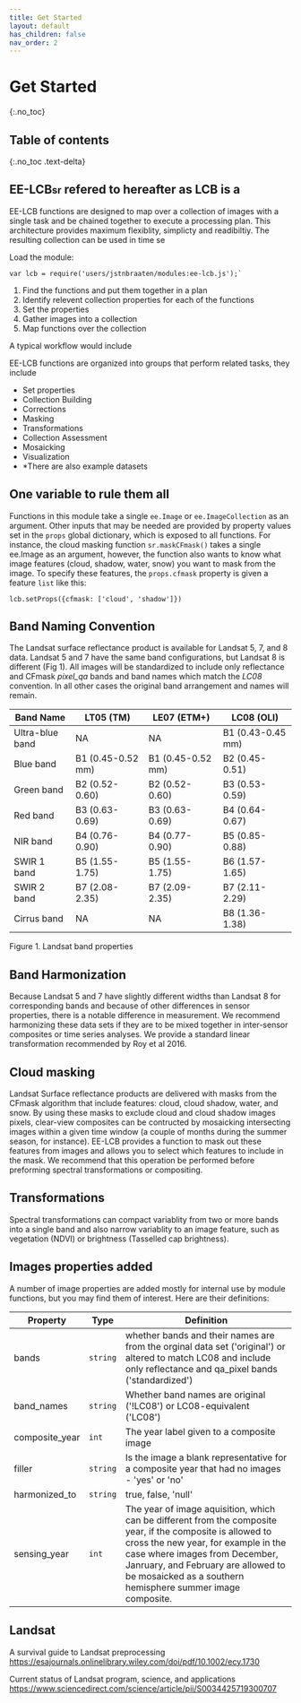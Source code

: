 ```yaml
---
title: Get Started
layout: default
has_children: false
nav_order: 2
---
```


# Get Started
{:.no_toc}

## Table of contents
{:.no_toc .text-delta}

## EE-LCB<small>sr</small> refered to hereafter as LCB is a 


EE-LCB functions are designed to map over a collection of images with a single task and be
chained together to execute a processing plan. This architecture provides maximum flexiblity, simplicty and readibiltiy. The resulting collection can be used in time se

Load the module:

```
var lcb = require('users/jstnbraaten/modules:ee-lcb.js');` 
```

1. Find the functions and put them together in a plan
2. Identify relevent collection properties for each of the functions
3. Set the properties
4. Gather images into a collection
5. Map functions over the collection

A typical workflow would include




EE-LCB functions are organized into groups that perform related tasks, they include

- Set properties
- Collection Building
- Corrections
- Masking
- Transformations
- Collection Assessment
- Mosaicking
- Visualization
- *There are also example datasets







## One variable to rule them all

Functions in this module take a single `ee.Image` or `ee.ImageCollection` as an argument. Other inputs that may be needed are provided by property values set in the `props` global dictionary, which is exposed to all functions. For instance, the cloud masking function `sr.maskCFmask()` takes a single ee.Image as an argument, however, the function also wants to know what image features (cloud, shadow, water, snow) you want to mask from the image. To specify these features, the `props.cfmask` property is given a feature `list` like this:

```
lcb.setProps({cfmask: ['cloud', 'shadow']})

```








## Band Naming Convention

The Landsat surface reflectance product is available for Landsat 5, 7, and 8 data. Landsat 5 and 7 have the same band configurations, but Landsat 8 is different (Fig 1). All images will be standardized to include only reflectance and CFmask *pixel_qa* bands and band names which match the *LC08* convention. In all other cases the original band arrangement and names will remain.   


| Band Name        | LT05 (TM)        | LE07 (ETM+)      | LC08 (OLI) |
| --- | --- | --- | --- |
| Ultra-blue band  | NA                | NA                | B1 (0.43-0.45 mm) |
| Blue band        | B1 (0.45-0.52 mm) | B1 (0.45-0.52 mm) | B2 (0.45-0.51) |
| Green band       | B2 (0.52-0.60)   | B2 (0.52-0.60)   | B3 (0.53-0.59) |
| Red band         | B3 (0.63-0.69)   | B3 (0.63-0.69)   | B4 (0.64-0.67) |
| NIR band         | B4 (0.76-0.90)   | B4 (0.77-0.90)   | B5 (0.85-0.88) |
| SWIR 1 band      | B5 (1.55-1.75)   | B5 (1.55-1.75)   | B6 (1.57-1.65) |
| SWIR 2 band      | B7 (2.08-2.35)   | B7 (2.09-2.35)   | B7 (2.11-2.29) |
| Cirrus band      | NA                | NA                | B8 (1.36-1.38) |
Figure 1. Landsat band properties


## Band Harmonization

Because Landsat 5 and 7 have slightly different widths than Landsat 8 for corresponding bands and because of other differences in sensor properties, there is a notable difference in measurement. We recommend harmonizing these data sets if they are to be mixed together in inter-sensor composites or time series analyses. We provide a standard linear transformation recommended by Roy et al 2016.

## Cloud masking

Landsat Surface reflectance products are delivered with masks from the CFmask algorithm that include features: cloud, cloud shadow, water, and snow. By using these masks to exclude cloud and cloud shadow images pixels, clear-view composites can be contructed by mosaicking intersecting images within a given time window (a couple of months during the summer season, for instance). EE-LCB provides a function to mask out these features from images and allows you to select which features to include in the mask. We recommend that this operation be performed before preforming spectral transformations or compositing.

## Transformations

Spectral transformations can compact variablity from two or more bands into a single band and also narrow variablity to an image feature, such as vegetation (NDVI) or brightness (Tasselled cap brightness).

## Images properties added

A number of image properties are added mostly for internal use by module functions, but you may find them of interest. Here are their definitions:

| Property | Type | Definition |
| --- | --- | --- |
| bands         | `string` | whether bands and their names are from the orginal data set ('original') or altered to match LC08 and include only reflectance and qa_pixel bands ('standardized') |
| band_names    | `string` | Whether band names are original ('!LC08') or LC08-equivalent ('LC08') |
| composite_year| `int`   | The year label given to a composite image |
| filler        | `string` | Is the image a blank representative for a composite year that had no images - 'yes' or 'no' |
| harmonized_to | `string` |  true, false,  'null' |
| sensing_year  | `int`   | The year of image aquisition, which can be different from the composite year, if the composite is allowed to cross the new year, for example in the case where images from December, Janruary, and February are allowed to be mosaicked as a southern hemisphere summer image composite. |

## Landsat

A survival guide to Landsat preprocessing
https://esajournals.onlinelibrary.wiley.com/doi/pdf/10.1002/ecy.1730

Current status of Landsat program, science, and applications
https://www.sciencedirect.com/science/article/pii/S0034425719300707
  












